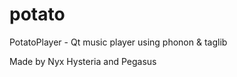 potato
======

PotatoPlayer - Qt music player using phonon &amp; taglib

Made by Nyx Hysteria and Pegasus
